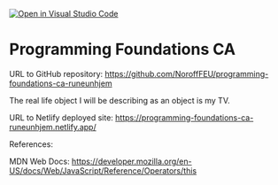 [![Open in Visual Studio Code](https://classroom.github.com/assets/open-in-vscode-c66648af7eb3fe8bc4f294546bfd86ef473780cde1dea487d3c4ff354943c9ae.svg)](https://classroom.github.com/online_ide?assignment_repo_id=9700848&assignment_repo_type=AssignmentRepo)

# Programming Foundations CA

URL to GitHub repository:
https://github.com/NoroffFEU/programming-foundations-ca-runeunhjem

The real life object I will be describing as an object is my TV.

URL to Netlify deployed site:
https://programming-foundations-ca-runeunhjem.netlify.app/

References: 

MDN Web Docs:
https://developer.mozilla.org/en-US/docs/Web/JavaScript/Reference/Operators/this
